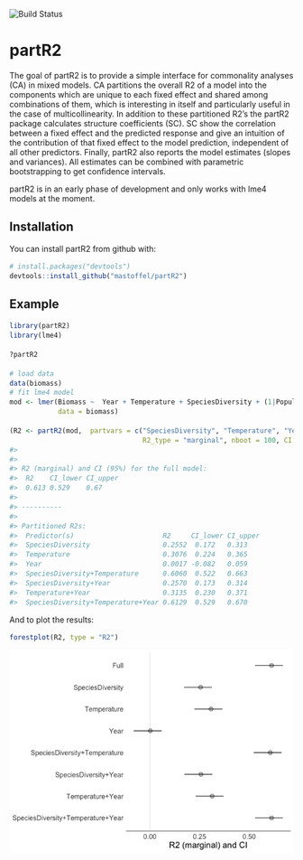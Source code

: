 
![Build
Status](https://travis-ci.org/mastoffel/partR2.svg?branch=master)
<!-- README.md is generated from README.Rmd. Please edit that file -->

# partR2

The goal of partR2 is to provide a simple interface for commonality
analyses (CA) in mixed models. CA partitions the overall R2 of a model
into the components which are unique to each fixed effect and shared
among combinations of them, which is interesting in itself and
particularly useful in the case of multicollinearity. In addition to
these partitioned R2’s the partR2 package calculates structure
coefficients (SC). SC show the correlation between a fixed effect and
the predicted response and give an intuition of the contribution of that
fixed effect to the model prediction, independent of all other
predictors. Finally, partR2 also reports the model estimates (slopes and
variances). All estimates can be combined with parametric bootstrapping
to get confidence intervals.

partR2 is in an early phase of development and only works with lme4
models at the moment.

## Installation

You can install partR2 from github with:

``` r
# install.packages("devtools")
devtools::install_github("mastoffel/partR2")
```

## Example

``` r
library(partR2)
library(lme4)

?partR2

# load data
data(biomass)
# fit lme4 model
mod <- lmer(Biomass ~  Year + Temperature + SpeciesDiversity + (1|Population),
            data = biomass)

(R2 <- partR2(mod,  partvars = c("SpeciesDiversity", "Temperature", "Year"),
                                 R2_type = "marginal", nboot = 100, CI = 0.95))
#> 
#> 
#> R2 (marginal) and CI (95%) for the full model: 
#>  R2    CI_lower CI_upper
#>  0.613 0.529    0.67    
#> 
#> ----------
#> 
#> Partitioned R2s:
#>  Predictor(s)                      R2     CI_lower CI_upper
#>  SpeciesDiversity                  0.2552  0.172   0.313   
#>  Temperature                       0.3076  0.224   0.365   
#>  Year                              0.0017 -0.082   0.059   
#>  SpeciesDiversity+Temperature      0.6060  0.522   0.663   
#>  SpeciesDiversity+Year             0.2570  0.173   0.314   
#>  Temperature+Year                  0.3135  0.230   0.371   
#>  SpeciesDiversity+Temperature+Year 0.6129  0.529   0.670
```

And to plot the results:

``` r
forestplot(R2, type = "R2")
```

![](README-plot-1.png)<!-- -->
